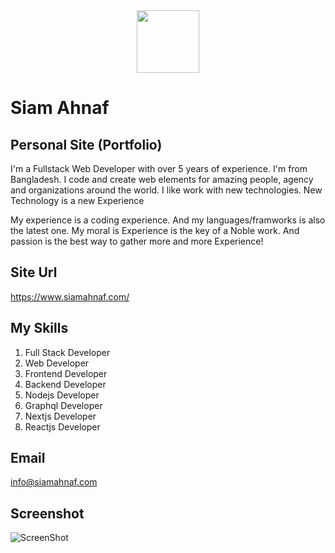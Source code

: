 <img src="https://res.cloudinary.com/dbjrx698c/image/upload/v1704611347/logo_w4vxp0.png" width="100" height="100" style="display: block; margin: 0 auto;">

# Siam Ahnaf
## Personal Site (Portfolio)
I'm a Fullstack Web Developer with over 5 years of experience. I'm from Bangladesh. I code and create web elements for amazing people, agency and organizations around the world. I like work with new technologies. New Technology is a new Experience

My experience is a coding experience. And my languages/framworks is also the latest one. My moral is Experience is the key of a Noble work. And passion is the best way to gather more and more Experience!

## Site Url
https://www.siamahnaf.com/

## My Skills
1. Full Stack Developer
2. Web Developer
3. Frontend Developer
4. Backend Developer
5. Nodejs Developer
6. Graphql Developer
7. Nextjs Developer
8. Reactjs Developer

## Email
info@siamahnaf.com

## Screenshot
![ScreenShot](https://lh3.googleusercontent.com/d/1xZaXYxSrm7Xnc63Fl5jx-H74Vb5Sxnz9)
